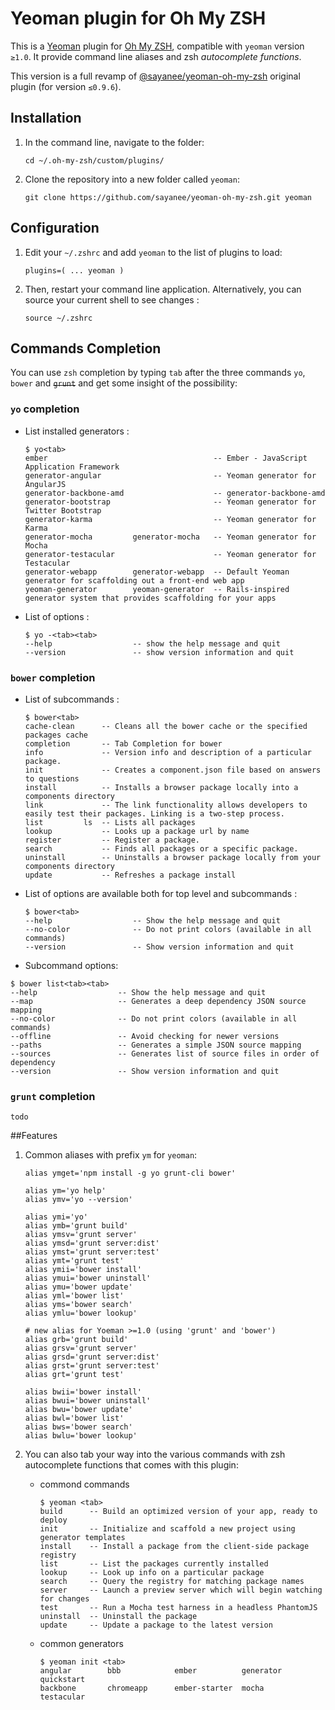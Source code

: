 # Yeoman plugin for Oh My ZSH

This is a [Yeoman](http://yeoman.io/) plugin for [Oh My ZSH](https://github.com/robbyrussell/oh-my-zsh), compatible with `yeoman` version `≥1.0`. It provide command line aliases and zsh *autocomplete functions*.

This version is a full revamp of [@sayanee/yeoman-oh-my-zsh](sayanee/yeoman-oh-my-zsh)  original plugin (for version `≤0.9.6`).

## Installation

1. In the command line, navigate to the folder:

    ```
    cd ~/.oh-my-zsh/custom/plugins/
    ```
2. Clone the repository into a new folder called `yeoman`:

    ```
    git clone https://github.com/sayanee/yeoman-oh-my-zsh.git yeoman
    ```

## Configuration

1. Edit your `~/.zshrc` and add `yeoman` to the list of plugins to load:

    ```
    plugins=( ... yeoman )
    ```

2. Then, restart your command line application. Alternatively, you can source your current shell to see changes :

    ```
    source ~/.zshrc
    ```

## Commands Completion

You can use `zsh` completion by typing `tab` after the three commands `yo`, `bower` and ~~`grunt`~~ and get some insight of the possibility:

### `yo` completion

* List installed generators :

    ```
    $ yo<tab>
    ember                                     -- Ember - JavaScript Application Framework
    generator-angular                         -- Yeoman generator for AngularJS
    generator-backbone-amd                    -- generator-backbone-amd
    generator-bootstrap                       -- Yeoman generator for Twitter Bootstrap
    generator-karma                           -- Yeoman generator for Karma
    generator-mocha         generator-mocha   -- Yeoman generator for Mocha
    generator-testacular                      -- Yeoman generator for Testacular
    generator-webapp        generator-webapp  -- Default Yeoman generator for scaffolding out a front-end web app
    yeoman-generator        yeoman-generator  -- Rails-inspired generator system that provides scaffolding for your apps
    ```

 * List of options :

    ```
    $ yo -<tab><tab>
    --help                  -- show the help message and quit
    --version               -- show version information and quit
    ```

### `bower` completion

* List of subcommands :

    ```
    $ bower<tab>
    cache-clean      -- Cleans all the bower cache or the specified packages cache
    completion       -- Tab Completion for bower
    info             -- Version info and description of a particular package.
    init             -- Creates a component.json file based on answers to questions
    install          -- Installs a browser package locally into a components directory
    link             -- The link functionality allows developers to easily test their packages. Linking is a two-step process.
    list         ls  -- Lists all packages
    lookup           -- Looks up a package url by name
    register         -- Register a package.
    search           -- Finds all packages or a specific package.
    uninstall        -- Uninstalls a browser package locally from your components directory
    update           -- Refreshes a package install
    ```
* List of options are available both for top level and subcommands :

    ```
    $ bower<tab>
    --help                  -- Show the help message and quit
    --no-color              -- Do not print colors (available in all commands)
    --version               -- Show version information and quit
    ```

* Subcommand options:

```
$ bower list<tab><tab>
--help                  -- Show the help message and quit
--map                   -- Generates a deep dependency JSON source mapping
--no-color              -- Do not print colors (available in all commands)
--offline               -- Avoid checking for newer versions
--paths                 -- Generates a simple JSON source mapping
--sources               -- Generates list of source files in order of dependency
--version               -- Show version information and quit
```

### `grunt` completion

    todo
##Features

1. Common aliases with prefix `ym` for `yeoman`:

    ```
    alias ymget='npm install -g yo grunt-cli bower'

    alias ym='yo help'
    alias ymv='yo --version'

    alias ymi='yo'
    alias ymb='grunt build'
    alias ymsv='grunt server'
    alias ymsd='grunt server:dist'
    alias ymst='grunt server:test'
    alias ymt='grunt test'
    alias ymii='bower install'
    alias ymui='bower uninstall'
    alias ymu='bower update'
    alias yml='bower list'
    alias yms='bower search'
    alias ymlu='bower lookup'

    # new alias for Yoeman >=1.0 (using 'grunt' and 'bower')
    alias grb='grunt build'
    alias grsv='grunt server'
    alias grsd='grunt server:dist'
    alias grst='grunt server:test'
    alias grt='grunt test'

    alias bwii='bower install'
    alias bwui='bower uninstall'
    alias bwu='bower update'
    alias bwl='bower list'
    alias bws='bower search'
    alias bwlu='bower lookup'
    ```
2. You can also tab your way into the various commands with zsh autocomplete functions that comes with this plugin:
    - commond commands

        ```
        $ yeoman <tab>
        build      -- Build an optimized version of your app, ready to deploy
        init       -- Initialize and scaffold a new project using generator templates
        install    -- Install a package from the client-side package registry
        list       -- List the packages currently installed
        lookup     -- Look up info on a particular package
        search     -- Query the registry for matching package names
        server     -- Launch a preview server which will begin watching for changes
        test       -- Run a Mocha test harness in a headless PhantomJS
        uninstall  -- Uninstall the package
        update     -- Update a package to the latest version
        ```
    - common generators
    
    
        ```
        $ yeoman init <tab>
        angular        bbb            ember          generator      quickstart   
        backbone       chromeapp      ember-starter  mocha          testacular 
        ```